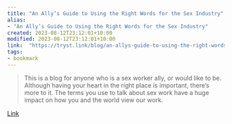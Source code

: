 ```yaml
---
title: "An Ally’s Guide to Using the Right Words for the Sex Industry"
alias:
- "An Ally’s Guide to Using the Right Words for the Sex Industry"
created: 2023-08-12T23:12:01+10:00
modified: 2023-08-12T23:12:01+10:00
link:  "https://tryst.link/blog/an-allys-guide-to-using-the-right-words-for-the-sex-industry/"
tags:
- bookmark
---
```


> This is a blog for anyone who is a sex worker ally, or would like to be. Although having your heart in the right place is important, there’s more to it. The terms you use to talk about sex work have a huge impact on how you and the world view our work.

[Link](https://tryst.link/blog/an-allys-guide-to-using-the-right-words-for-the-sex-industry/)

